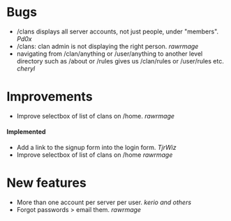 # Bugs

* /clans displays all server accounts, not just people, under "members". *Pd0x*
* /clans: clan admin is not displaying the right person. *rawrmage*
* navigating from /clan/anything or /user/anything to another level directory such as /about or /rules gives us /clan/rules or /user/rules etc. *cheryl*

# Improvements

* Improve selectbox of list of clans on /home. *rawrmage*

#### Implemented

* Add a link to the signup form into the login form. *TjrWiz*
* Improve selectbox of list of clans on /home *rawrmage*

# New features

* More than one account per server per user. *kerio and others*
* Forgot passwords > email them. *rawrmage*
